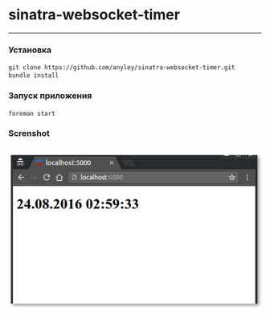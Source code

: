 # sinatra-websocket-timer
---
### Установка
    git clone https://github.com/anyley/sinatra-websocket-timer.git
    bundle install

### Запуск приложения
    foreman start
    
### Screnshot
![Screenshot](https://github.com/anyley/sinatra-websocket-timer/blob/master/Screenshot%20from%202016-08-24%2002-59-34.png)